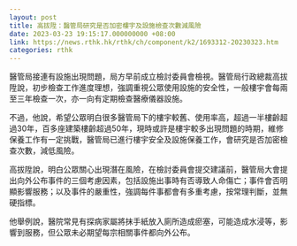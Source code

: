 ```yaml
---
layout: post
title: 高拔陞：醫管局研究是否加密樓宇及設施檢查次數減風險
date: 2023-03-23 19:15:17.000000000 +08:00
link: https://news.rthk.hk/rthk/ch/component/k2/1693312-20230323.htm
categories: rthk
---
```


醫管局接連有設施出現問題，局方早前成立檢討委員會檢視。醫管局行政總裁高拔陞說，初步檢查工作進度理想，強調重視公眾使用設施的安全性，一般樓宇會每兩至三年檢查一次，亦一向有定期檢查醫療儀器設施。

不過，他說，希望公眾明白很多醫管局下的樓宇較舊、使用率高，超過一半樓齡超過30年，百多座建築樓齡超過50年，現時或許是樓宇較多出現問題的時期，維修保養工作有一定挑戰，醫管局已進行樓宇安全及設施保養工作，會研究是否加密檢查次數，減低風險。

高拔陞說，明白公眾關心出現潛在風險，在檢討委員會提交建議前，醫管局大會提出向外公布事件的三個考慮因素，包括設施出事時有否導致人命傷亡；事件會否明顯影響服務；以及事件的嚴重性，強調每件事都會有多重考慮，按常理判斷，並無硬指標。

他舉例說，醫院常見有探病家屬將抹手紙放入廁所造成瘀塞，可能造成水浸等，影響到服務，但公眾未必期望每宗相關事件都向外公布。
